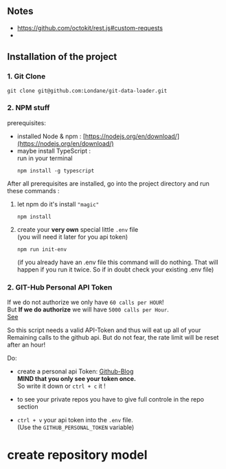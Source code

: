 ## Notes
 * https://github.com/octokit/rest.js#custom-requests
 * 

## Installation of the project 
### 1. Git Clone
```
git clone git@github.com:Londane/git-data-loader.git
```

### 2. NPM stuff  
prerequisites:
* installed Node & npm : [https://nodejs.org/en/download/](https://nodejs.org/en/download/)
* maybe install TypeScript :   
  run in your terminal
  ```
  npm install -g typescript
  ```


After all prerequisites are installed, go into the project directory and run these commands :  
1. let npm do it's install `"magic"`
   ```
   npm install
   ```
1. create your **very own** special little `.env` file   
(you will need it later for you api token)
   ```
   npm run init-env
   ```
   (if you already have an .env file this command will do nothing. That will happen if you run it twice. So if in doubt check your existing .env file)
### 2. GIT-Hub Personal API Token
If we do not authorize we only have `60 calls per HOUR`!  
But **If we do authorize** we will have `5000 calls per Hour`.  
[See](https://developer.github.com/v3/rate_limit/)

So this script needs a valid API-Token and thus will eat up all of your Remaining calls to the github api. But do not fear, the rate limit will be reset after an hour! 

Do:
* create a personal api Token: [Github-Blog](https://blog.github.com/2013-05-16-personal-api-tokens/)  
**MIND that you only see your token once.**  
 So write it down or `ctrl + c` it !

 * to see your private repos you have to give full controle in the repo section

 * `ctrl + v` your api token into the `.env` file.  
  (Use the `GITHUB_PERSONAL_TOKEN` variable)




# create repository model

